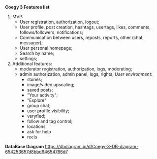 **Coegy 3 Features list**
1. MVP:
    - User registration, authorization, logout;
    - User profile, post creation, hashtags, usertags, likes, comments, follows/followers, notifications; 
    - Communication between users, reposts, reports, other (chat, messager);
    - User personal homepage;
    - Search by name;
    - settings;
2. Additional features:
    - moderator registration, authorization, logs, moderating;
    - admin authorization, admin panel, logs, rights;
    *User environment*:
        - stories;
        - image/video upscaling; 
        - saved posts;
        - "Your activity";
        - "Explore"
        - group chat;
        - user profile visibility;
        - veryfied;
        - follow and tag control;
        - locations
        - ask for help
        - reels

**DataBase Diagram**
https://dbdiagram.io/d/Coegy-3-DB-diagram-654253657d8bbd64654766d7